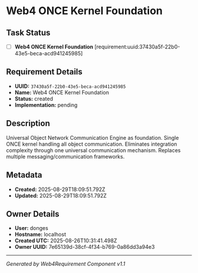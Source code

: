 # Web4 ONCE Kernel Foundation

## Task Status
- [ ] **Web4 ONCE Kernel Foundation** [requirement:uuid:37430a5f-22b0-43e5-beca-acd941245985]

## Requirement Details

- **UUID:** `37430a5f-22b0-43e5-beca-acd941245985`
- **Name:** Web4 ONCE Kernel Foundation
- **Status:** created
- **Implementation:** pending

## Description

Universal Object Network Communication Engine as foundation. Single ONCE kernel handling all object communication. Eliminates integration complexity through one universal communication mechanism. Replaces multiple messaging/communication frameworks.

## Metadata

- **Created:** 2025-08-29T18:09:51.792Z
- **Updated:** 2025-08-29T18:09:51.792Z

## Owner Details

- **User:** donges
- **Hostname:** localhost
- **Created UTC:** 2025-08-26T10:31:41.498Z
- **Owner UUID:** 7e65139d-38cf-4f34-b769-0a86dd3a94e3

---

*Generated by Web4Requirement Component v1.1*